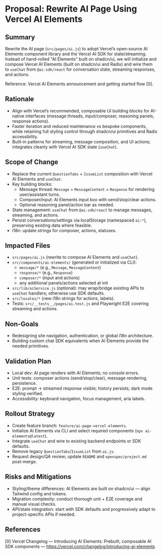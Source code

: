 # Proposal: Rewrite AI Page Using Vercel AI Elements

## Summary
Rewrite the AI page (`src/pages/ai.js`) to adopt Vercel’s open-source AI Elements component library and the Vercel AI SDK for state/streaming. Instead of hand-rolled "AI Elements" built on shadcn/ui, we will initialize and compose Vercel AI Elements (built on shadcn/ui and Radix) and wire them to `useChat` from `@ai-sdk/react` for conversation state, streaming responses, and actions.

Reference: Vercel AI Elements announcement and getting started flow [0].

## Rationale
- Align with Vercel’s recommended, composable UI building blocks for AI-native interfaces (message threads, input/composer, reasoning panels, response actions).
- Faster iteration and reduced maintenance vs bespoke components, while retaining full styling control through shadcn/ui primitives and Radix accessibility.
- Built-in patterns for streaming, message composition, and UI actions; integrates cleanly with Vercel AI SDK state (`useChat`).

## Scope of Change
- Replace the current `QuestionTabs` + `IssueList` composition with Vercel AI Elements and `useChat`.
- Key building blocks:
  - Message thread: `Message` + `MessageContent` + `Response` for rendering user/assistant turns.
  - Composer/input: AI Elements input box with send/stop/clear actions.
  - Optional reasoning panel/action bar as needed.
- State management: `useChat` from `@ai-sdk/react` to manage messages, streaming, and actions.
- Persist conversations/settings via localStorage (namespaced `ai:*`), preserving existing data where feasible.
- i18n: update strings for composer, actions, statuses.

## Impacted Files
- `src/pages/ai.js` (rewrite to compose AI Elements and `useChat`).
- `src/components/ai-elements/` (generated or initialized via CLI):
  - `message/*` (e.g., `Message`, `MessageContent`)
  - `response/*` (e.g., `Response`)
  - `composer/*` (input and actions)
  - any additional panels/actions selected at init
- `src/lib/aiService.js` (optional): may wrap/bridge existing APIs to `useChat` handlers; otherwise use SDK defaults.
- `src/locales/*` (new i18n strings for actions, labels).
- Tests: `src/__tests__/pages/ai.test.js` and Playwright E2E covering streaming and actions.

## Non-Goals
- Redesigning site navigation, authentication, or global i18n architecture.
- Building custom chat SDK equivalents when AI Elements provide the needed primitives.

## Validation Plan
- Local dev: AI page renders with AI Elements; no console errors.
- Unit tests: composer actions (send/stop/clear), message rendering, persistence.
- E2E: prompt -> streamed response visible; history persists; dark mode styling verified.
- Accessibility: keyboard navigation, focus management, aria labels.

## Rollout Strategy
- Create feature branch: `feature/ai-page-vercel-elements`.
- Initialize AI Elements via CLI and select required components (`npx ai-elements@latest`).
- Integrate `useChat` and wire to existing backend endpoints or SDK defaults.
- Remove legacy `QuestionTabs`/`IssueList` from `ai.js`.
- Request design/QA review; update `README` and `openspec/project.md` post-merge.

## Risks and Mitigations
- Styling/theme differences: AI Elements are built on shadcn/ui — align Tailwind config and tokens.
- Migration complexity: conduct thorough unit + E2E coverage and manual visual checks.
- API/state integration: start with SDK defaults and progressively adapt to project-specific APIs if needed.

## References
[0] Vercel Changelog — Introducing AI Elements: Prebuilt, composable AI SDK components — https://vercel.com/changelog/introducing-ai-elements